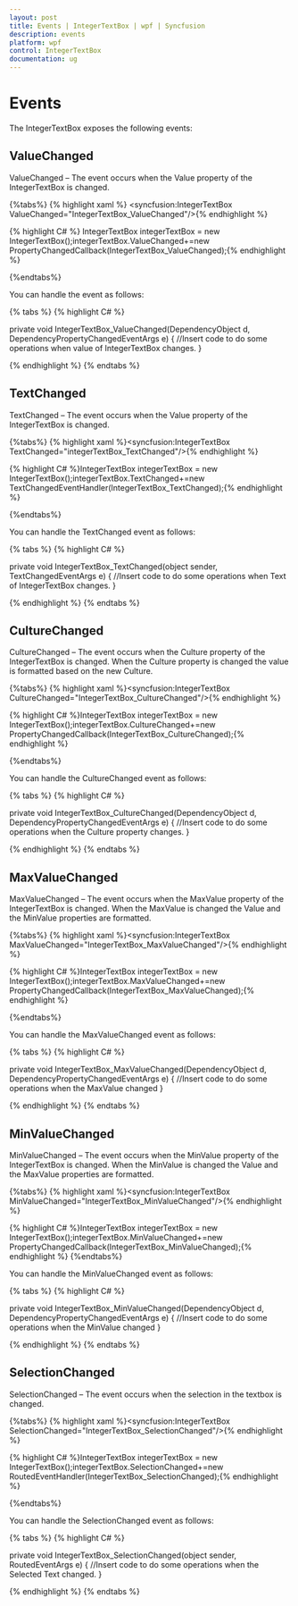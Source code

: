 ```yaml
---
layout: post
title: Events | IntegerTextBox | wpf | Syncfusion
description: events
platform: wpf
control: IntegerTextBox 
documentation: ug
---
```


# Events

The IntegerTextBox exposes the following events:

## ValueChanged

ValueChanged – The event occurs when the Value property of the IntegerTextBox is changed.

{%tabs%}
{% highlight xaml %} <syncfusion:IntegerTextBox ValueChanged="IntegerTextBox_ValueChanged"/>{% endhighlight %}

{% highlight C# %} IntegerTextBox integerTextBox = new IntegerTextBox();integerTextBox.ValueChanged+=new PropertyChangedCallback(IntegerTextBox_ValueChanged);{% endhighlight %}

{%endtabs%}

You can handle the event as follows:

{% tabs %}
{% highlight C# %}

private void IntegerTextBox_ValueChanged(DependencyObject d, DependencyPropertyChangedEventArgs e)
{
//Insert code to do some operations when value of IntegerTextBox changes.
}

{% endhighlight %}
{% endtabs %}

## TextChanged

TextChanged – The event occurs when the Value property of the IntegerTextBox is changed.

{%tabs%}
{% highlight xaml %}<syncfusion:IntegerTextBox  TextChanged="integerTextBox_TextChanged"/>{% endhighlight %}

{% highlight C# %}IntegerTextBox integerTextBox = new IntegerTextBox();integerTextBox.TextChanged+=new TextChangedEventHandler(IntegerTextBox_TextChanged);{% endhighlight %}

{%endtabs%}

You can handle the TextChanged event as follows:

{% tabs %}
{% highlight C# %}

private void IntegerTextBox_TextChanged(object sender, TextChangedEventArgs e)
{
//Insert code to do some operations when Text of IntegerTextBox changes.
}

{% endhighlight %}
{% endtabs %}

## CultureChanged

CultureChanged – The event occurs when the Culture property of the IntegerTextBox is changed. When the Culture property is changed the value is formatted based on the new Culture.

{%tabs%}
{% highlight xaml %}<syncfusion:IntegerTextBox  CultureChanged="IntegerTextBox_CultureChanged"/>{% endhighlight %}

{% highlight C# %}IntegerTextBox integerTextBox = new IntegerTextBox();integerTextBox.CultureChanged+=new                                                PropertyChangedCallback(IntegerTextBox_CultureChanged);{% endhighlight %}

{%endtabs%}

You can handle the CultureChanged event as follows:

{% tabs %}
{% highlight C# %}

private void IntegerTextBox_CultureChanged(DependencyObject d, DependencyPropertyChangedEventArgs e)
{
//Insert code to do some operations when the Culture property changes.
}

{% endhighlight %}
{% endtabs %}

## MaxValueChanged

MaxValueChanged – The event occurs when the MaxValue property of the IntegerTextBox is changed. When the MaxValue is changed the Value and the MinValue properties are formatted.

{%tabs%}
{% highlight xaml %}<syncfusion:IntegerTextBox  MaxValueChanged="IntegerTextBox_MaxValueChanged"/>{% endhighlight %}

{% highlight C# %}IntegerTextBox integerTextBox = new IntegerTextBox();integerTextBox.MaxValueChanged+=new                           PropertyChangedCallback(IntegerTextBox_MaxValueChanged);{% endhighlight %}

{%endtabs%}

You can handle the MaxValueChanged event as follows:

{% tabs %}
{% highlight C# %}

private void IntegerTextBox_MaxValueChanged(DependencyObject d, DependencyPropertyChangedEventArgs e)
{
//Insert code to do some operations when the MaxValue changed
}

{% endhighlight %}
{% endtabs %}

## MinValueChanged

MinValueChanged – The event occurs when the MinValue property of the IntegerTextBox is changed. When the MinValue is changed the Value and the MaxValue properties are formatted.

{%tabs%}
{% highlight xaml %}<syncfusion:IntegerTextBox  MinValueChanged="IntegerTextBox_MinValueChanged"/>{% endhighlight %}

{% highlight C# %}IntegerTextBox integerTextBox = new IntegerTextBox();integerTextBox.MinValueChanged+=new                            PropertyChangedCallback(IntegerTextBox_MinValueChanged);{% endhighlight %}
{%endtabs%}


You can handle the MinValueChanged event as follows:

{% tabs %}
{% highlight C# %}

private void IntegerTextBox_MinValueChanged(DependencyObject d, DependencyPropertyChangedEventArgs e)
{
//Insert code to do some operations when the MinValue changed
}

{% endhighlight %}
{% endtabs %}

## SelectionChanged

SelectionChanged – The event occurs when the selection in the textbox is changed.

{%tabs%}
{% highlight xaml %}<syncfusion:IntegerTextBox  SelectionChanged="IntegerTextBox_SelectionChanged"/>{% endhighlight %}

{% highlight C# %}IntegerTextBox integerTextBox = new IntegerTextBox();integerTextBox.SelectionChanged+=new RoutedEventHandler(IntegerTextBox_SelectionChanged);{% endhighlight %}

{%endtabs%}

You can handle the SelectionChanged event as follows:

{% tabs %}
{% highlight C# %}

private void IntegerTextBox_SelectionChanged(object sender, RoutedEventArgs e)
{
//Insert code to do some operations when the Selected Text changed.
}

{% endhighlight %}
{% endtabs %}

